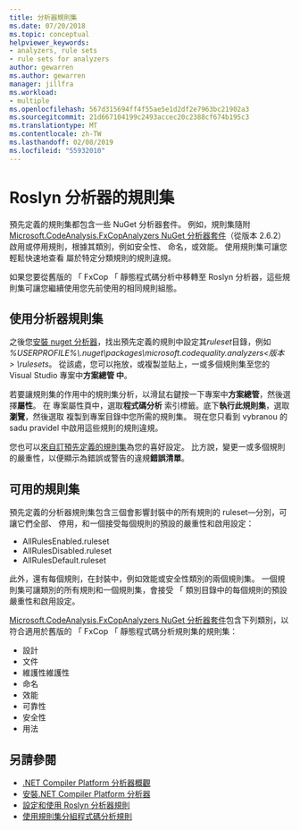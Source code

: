 ```yaml
---
title: 分析器規則集
ms.date: 07/20/2018
ms.topic: conceptual
helpviewer_keywords:
- analyzers, rule sets
- rule sets for analyzers
author: gewarren
ms.author: gewarren
manager: jillfra
ms.workload:
- multiple
ms.openlocfilehash: 567d315694ff4f55ae5e1d2df2e7963bc21902a3
ms.sourcegitcommit: 21d667104199c2493accec20c2388cf674b195c3
ms.translationtype: MT
ms.contentlocale: zh-TW
ms.lasthandoff: 02/08/2019
ms.locfileid: "55932010"
---
```

# <a name="rule-sets-for-roslyn-analyzers"></a>Roslyn 分析器的規則集

預先定義的規則集都包含一些 NuGet 分析器套件。 例如，規則集隨附[Microsoft.CodeAnalysis.FxCopAnalyzers NuGet 分析器套件](https://www.nuget.org/packages/Microsoft.CodeAnalysis.FxCopAnalyzers/)（從版本 2.6.2） 啟用或停用規則，根據其類別，例如安全性、 命名，或效能。 使用規則集可讓您輕鬆快速地查看 屬於特定分類規則的規則違規。

如果您要從舊版的 「 FxCop 「 靜態程式碼分析中移轉至 Roslyn 分析器，這些規則集可讓您繼續使用您先前使用的相同規則組態。

## <a name="use-analyzer-rule-sets"></a>使用分析器規則集

之後您[安裝 nuget 分析器](install-roslyn-analyzers.md)，找出預先定義的規則中設定其*ruleset*目錄，例如 *%USERPROFILE%\\.nuget\packages\microsoft.codequality.analyzers\<版本 > \rulesets*。 從該處，您可以拖放，或複製並貼上，一或多個規則集至您的 Visual Studio 專案中**方案總管 中**。

若要讓規則集的作用中的規則集分析，以滑鼠右鍵按一下專案中**方案總管**，然後選擇**屬性**。 在 專案屬性頁中，選取**程式碼分析** 索引標籤。底下**執行此規則集**，選取**瀏覽**，然後選取 複製到專案目錄中您所需的規則集。 現在您只看到 vybranou 的 sadu pravidel 中啟用這些規則的規則違規。

您也可以[來自訂預先定義的規則集](how-to-create-a-custom-rule-set.md#create-a-custom-rule-set)為您的喜好設定。 比方說，變更一或多個規則的嚴重性，以便顯示為錯誤或警告的違規**錯誤清單**。

## <a name="available-rule-sets"></a>可用的規則集

預先定義的分析器規則集包含三個會影響封裝中的所有規則的 ruleset&mdash;分別，可讓它們全部、 停用，和一個接受每個規則的預設的嚴重性和啟用設定：

- AllRulesEnabled.ruleset
- AllRulesDisabled.ruleset
- AllRulesDefault.ruleset

此外，還有每個規則，在封裝中，例如效能或安全性類別的兩個規則集。 一個規則集可讓類別的所有規則和一個規則集，會接受 「 類別目錄中的每個規則的預設嚴重性和啟用設定。

 [Microsoft.CodeAnalysis.FxCopAnalyzers NuGet 分析器套件](https://www.nuget.org/packages/Microsoft.CodeAnalysis.FxCopAnalyzers/)包含下列類別，以符合適用於舊版的 「 FxCop 「 靜態程式碼分析規則集的規則集：

- 設計
- 文件
- 維護性維護性
- 命名
- 效能
- 可靠性
- 安全性
- 用法

## <a name="see-also"></a>另請參閱

- [.NET Compiler Platform 分析器概觀](roslyn-analyzers-overview.md)
- [安裝.NET Compiler Platform 分析器](install-roslyn-analyzers.md)
- [設定和使用 Roslyn 分析器規則](use-roslyn-analyzers.md)
- [使用規則集分組程式碼分析規則](using-rule-sets-to-group-code-analysis-rules.md)